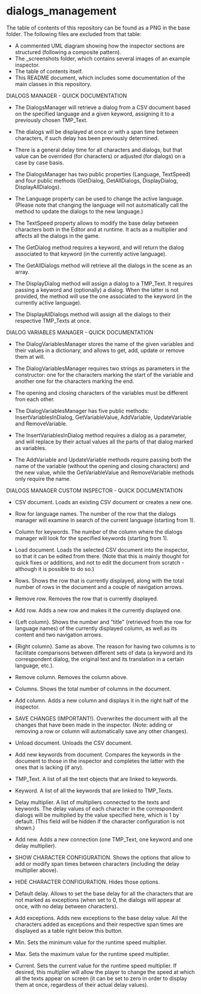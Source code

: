 # dialogs_management

The table of contents of this repository can be found as a PNG in the base folder. The following files are excluded from that table:
 - A commented UML diagram showing how the inspector sections are structured (following a composite pattern).
 - The _screenshots folder, which contains several images of an example inspector.
 - The table of contents itself.
 - This README document, which includes some documentation of the main classes in this repository.


DIALOGS MANAGER - QUICK DOCUMENTATION

 - The DialogsManager will retrieve a dialog from a CSV document based on the specified language and a given keyword, assigning it to a previously chosen TMP_Text.
 - The dialogs will be displayed at once or with a span time between characters, if such delay has been previously determined.
 - There is a general delay time for all characters and dialogs, but that value can be overrided (for characters) or adjusted (for dialogs) on a case by case basis.

 - The DialogsManager has two public properties (Language, TextSpeed) and four public methods (GetDialog, GetAllDialogs, DisplayDialog, DisplayAllDialogs).
 - The Language property can be used to change the active language. (Please note that changing the language will not automatically call the method to update the dialogs to the new language.)
 - The TextSpeed property allows to modify the base delay between characters both in the Editor and at runtime. It acts as a multiplier and affects all the dialogs in the game.
 - The GetDialog method requires a keyword, and will return the dialog associated to that keyword (in the currently active language).
 - The GetAllDialogs method will retrieve all the dialogs in the scene as an array.
 - The DisplayDialog method will assign a dialog to a TMP_Text. It requires passing a keyword and (optionally) a dialog. When the latter is not provided, the method will use the one associated to the keyword (in the currently active language).
 - The DisplayAllDialogs method will assign all the dialogs to their respective TMP_Texts at once.


DIALOG VARIABLES MANAGER - QUICK DOCUMENTATION

 - The DialogVariablesManager stores the name of the given variables and their values in a dictionary, and allows to get, add, update or remove them at will.
 - The DialogVariablesManager requires two strings as parameters in the constructor: one for the characters marking the start of the variable and another one for the characters marking the end.
 - The opening and closing characters of the variables must be different fron each other.

 - The DialogVariablesManager has five public methods: InsertVariablesInDialog, GetVariableValue, AddVariable, UpdateVariable and RemoveVariable.
 - The InsertVariablesInDialog method requires a dialog as a parameter, and will replace by their actual values all the parts of that dialog marked as variables.
 - The AddVariable and UpdateVariable methods require passing both the name of the variable (without the opening and closing characters) and the new value, while the GetVariableValue and RemoveVariable methods only require the name.


DIALOGS MANAGER CUSTOM INSPECTOR - QUICK DOCUMENTATION

 - CSV document. Loads an existing CSV document or creates a new one.
 - Row for language names. The number of the row that the dialogs manager will examine in search of the current language (starting from 1).
 - Column for keywords. The number of the column where the dialogs manager will look for the specified keywords (starting from 1).

 - Load document. Loads the selected CSV document into the inspector, so that it can be edited from there. (Note that this is mainly thought for quick fixes or additions, and not to edit the document from scratch - although it is possible to do so.)

 - Rows. Shows the row that is currently displayed, along with the total number of rows in the document and a couple of navigation arrows.
 - Remove row. Removes the row that is currently displayed.
 - Add row. Adds a new row and makes it the currently displayed one.

 - {Left column}. Shows the number and "title" (retrieved from the row for language names) of the currently displayed column, as well as its content and two navigation arrows.
 - {Right column}. Same as above. The reason for having two columns is to facilitate comparisons between different sets of data (a keyword and its correspondent dialog, the original text and its translation in a certain language, etc.).
 - Remove column. Removes the column above.

 - Columns. Shows the total number of columns in the document.
 - Add column. Adds a new column and displays it in the right half of the inspector.

 - SAVE CHANGES (IMPORTANT!). Overwrites the document with all the changes that have been made in the inspector. (Note: adding or removing a row or column will automatically save any other changes).
 - Unload document. Unloads the CSV document.

 - Add new keywords from document. Compares the keywords in the document to those in the inspector and completes the latter with the ones that is lacking (if any).

 - TMP_Text. A list of all the text objects that are linked to keywords.
 - Keyword. A list of all the keywords that are linked to TMP_Texts.
 - Delay multiplier. A list of multipliers connected to the texts and keywords. The delay values of each character in the correspondent dialogs will be multiplied by the value specified here, which is 1 by default. (This field will be hidden if the character configuration is not shown.)
 - Add new. Adds a new connection (one TMP_Text, one keyword and one delay multiplier).

 - SHOW CHARACTER CONFIGURATION. Shows the options that allow to add or modify span times between characters (including the delay multiplier above).
 - HIDE CHARACTER CONFIGURATION. Hides those options.

 - Default delay. Allows to set the base delay for all the characters that are not marked as exceptions (when set to 0, the dialogs will appear at once, with no delay between characters).
 - Add exceptions. Adds new exceptions to the base delay value. All the characters added as exceptions and their respective span times are displayed as a table right below this button.

 - Min. Sets the minimum value for the runtime speed multiplier.
 - Max. Sets the maximum value for the runtime speed multiplier.
 - Current. Sets the current value for the runtime speed multiplier. If desired, this multiplier will allow the player to change the speed at which all the texts appear on screen (it can be set to zero in order to display them at once, regardless of their actual delay values).
